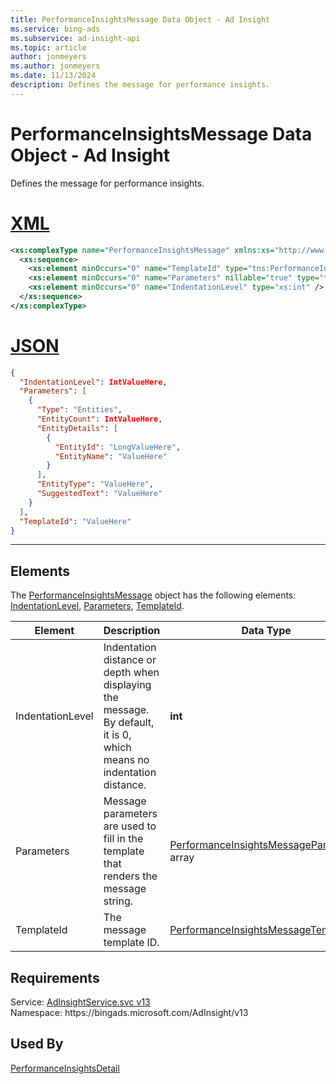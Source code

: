 ```yaml
---
title: PerformanceInsightsMessage Data Object - Ad Insight
ms.service: bing-ads
ms.subservice: ad-insight-api
ms.topic: article
author: jonmeyers
ms.author: jonmeyers
ms.date: 11/13/2024
description: Defines the message for performance insights.
---
```

# PerformanceInsightsMessage Data Object - Ad Insight
Defines the message for performance insights.

# [XML](#tab/xml)

```xml
<xs:complexType name="PerformanceInsightsMessage" xmlns:xs="http://www.w3.org/2001/XMLSchema">
  <xs:sequence>
    <xs:element minOccurs="0" name="TemplateId" type="tns:PerformanceInsightsMessageTemplateId" />
    <xs:element minOccurs="0" name="Parameters" nillable="true" type="tns:ArrayOfPerformanceInsightsMessageParameter" />
    <xs:element minOccurs="0" name="IndentationLevel" type="xs:int" />
  </xs:sequence>
</xs:complexType>
```

# [JSON](#tab/json)

```json
{
  "IndentationLevel": IntValueHere,
  "Parameters": [
    {
      "Type": "Entities",
      "EntityCount": IntValueHere,
      "EntityDetails": [
        {
          "EntityId": "LongValueHere",
          "EntityName": "ValueHere"
        }
      ],
      "EntityType": "ValueHere",
      "SuggestedText": "ValueHere"
    }
  ],
  "TemplateId": "ValueHere"
}
```

-----

## <a name="elements"></a>Elements

The [PerformanceInsightsMessage](performanceinsightsmessage.md) object has the following elements: [IndentationLevel](#indentationlevel), [Parameters](#parameters), [TemplateId](#templateid).

|Element|Description|Data Type|
|-----------|---------------|-------------|
|<a name="indentationlevel"></a>IndentationLevel|Indentation distance or depth when displaying the message. By default, it is 0, which means no indentation distance.|**int**|
|<a name="parameters"></a>Parameters|Message parameters are used to fill in the template that renders the message string.|[PerformanceInsightsMessageParameter](performanceinsightsmessageparameter.md) array|
|<a name="templateid"></a>TemplateId|The message template ID.|[PerformanceInsightsMessageTemplateId](performanceinsightsmessagetemplateid.md)|

## Requirements
Service: [AdInsightService.svc v13](https://adinsight.api.bingads.microsoft.com/Api/Advertiser/AdInsight/v13/AdInsightService.svc)  
Namespace: https\://bingads.microsoft.com/AdInsight/v13  

## Used By
[PerformanceInsightsDetail](performanceinsightsdetail.md)  
